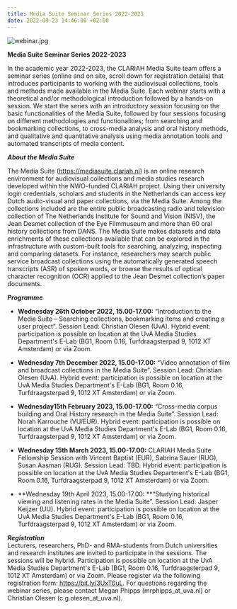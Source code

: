 ```yaml
---
title: Media Suite Seminar Series 2022-2023
date: 2022-09-23 14:46:00 +02:00
---
```


![webinar.jpg](/uploads/webinar.jpg)

**Media Suite Seminar Series 2022-2023**

In the academic year 2022-2023, the CLARIAH Media Suite team offers a seminar series (online and on site, scroll down for registration details) that introduces participants to working with the audiovisual collections, tools and methods made available in the Media Suite. Each webinar starts with a theoretical and/or methodological introduction followed by a hands-on session. We start the series with an introductory session focusing on the basic functionalities of the Media Suite, followed by four sessions focusing on different methodologies and functionalities; from searching and bookmarking collections, to cross-media analysis and oral history methods, and qualitative and quantitative analysis using media annotation tools and automated transcripts of media content.

***About the Media Suite***

The Media Suite (https://mediasuite.clariah.nl) is an online research environment for audiovisual collections and media studies research developed within the NWO-funded CLARIAH project. Using their university login credentials, scholars and students in the Netherlands can access key Dutch audio-visual and paper collections, via the Media Suite. Among the collections included are the entire public broadcasting radio and television collection of The Netherlands Institute for Sound and Vision (NISV), the Jean Desmet collection of the Eye Filmmuseum and more than 60 oral history collections from DANS. The Media Suite makes datasets and data enrichments of these collections available that can be explored in the infrastructure with custom-built tools for searching, analyzing, inspecting and comparing datasets. For instance, researchers may search public service broadcast collections using the automatically generated speech transcripts (ASR) of spoken words, or browse the results of optical character recognition (OCR) applied to the Jean Desmet collection’s paper documents.

***Programme***

* **Wednesday 26th October 2022, 15.00-17.00:** “Introduction to the Media Suite – Searching collections, bookmarking items and creating a user project”. Session Lead: Christian Olesen (UvA). Hybrid event: participation is possible on location at the UvA Media Studies Department's E-Lab (BG1,  Room 0.16, Turfdraagsterpad 9, 1012 XT Amsterdam) or via Zoom.


* **Wednesday 7th December 2022, 15.00-17.00:** “Video annotation of film and broadcast collections in the Media Suite”. Session Lead: Christian Olesen (UvA). Hybrid event: participation is possible on location at the UvA Media Studies Department's E-Lab (BG1,  Room 0.16, Turfdraagsterpad 9, 1012 XT Amsterdam) or via Zoom.


* **Wednesday15th February 2023, 15.00-17.00:** “Cross-media corpus building and Oral History research in the Media Suite”. Session Lead: Norah Karrouche (VU/EUR). Hybrid event: participation is possible on location at the UvA Media Studies Department's E-Lab (BG1,  Room 0.16, Turfdraagsterpad 9, 1012 XT Amsterdam) or via Zoom.


* **Wednesday 15th March 2023, 15.00-17.00:** CLARIAH Media Suite Fellowship Session with Vincent Baptist (EUR), Sabrina Sauer (RUG), Susan Aasman (RUG). Session Lead: TBD. Hybrid event: participation is possible on location at the UvA Media Studies Department's E-Lab (BG1,  Room 0.16, Turfdraagsterpad 9, 1012 XT Amsterdam) or via Zoom.


* **Wednesday 19th April 2023, 15.00-17.00: **“Studying historical viewing and listening rates in the Media Suite”. Session Lead: Jasper Keijzer (UU). Hybrid event: participation is possible on location at the UvA Media Studies Department's E-Lab (BG1,  Room 0.16, Turfdraagsterpad 9, 1012 XT Amsterdam) or via Zoom.

***Registration***\
Lecturers, researchers, PhD- and RMA-students from Dutch universities and research institutes are invited to participate in the sessions. The sessions will be hybrid. Participation is possible on location at the UvA Media Studies Department's E-Lab (BG1,  Room 0.16, Turfdraagsterpad 9, 1012 XT Amsterdam) or via Zoom. Please register via the following registration form: https://bit.ly/3UxT0uL. For questions regarding the webinar series, please contact Megan Phipps (mrphipps_at_uva.nl) or Christian Olesen (c.g.olesen_at_uva.nl).